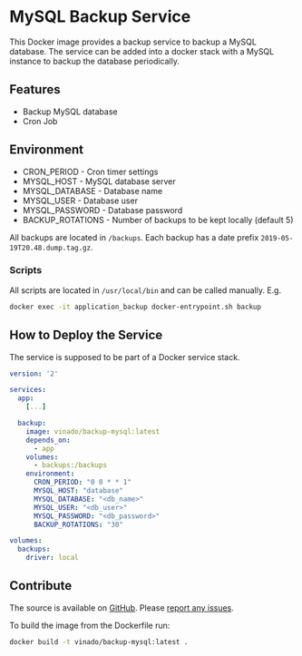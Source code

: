 # MySQL Backup Service

This Docker image provides a backup service to backup a MySQL database. The service can be added into a docker stack with a MySQL instance to backup the database periodically.

## Features

- Backup MySQL database
- Cron Job

## Environment

- CRON_PERIOD - Cron timer settings
- MYSQL_HOST - MySQL database server
- MYSQL_DATABASE - Database name
- MYSQL_USER - Database user
- MYSQL_PASSWORD - Database password
- BACKUP_ROTATIONS - Number of backups to be kept locally (default 5)

All backups are located in `/backups`. Each backup has a date prefix `2019-05-19T20.48.dump.tag.gz`.

### Scripts

All scripts are located in `/usr/local/bin` and can be called manually. E.g.

```sh
docker exec -it application_backup docker-entrypoint.sh backup
```

## How to Deploy the Service

The service is supposed to be part of a Docker service stack.

```yaml
version: '2'

services:
  app:
    [...]

  backup:
    image: vinado/backup-mysql:latest
    depends_on:
      - app
    volumes:
      - backups:/backups
    environment:
      CRON_PERIOD: "0 0 * * 1"
      MYSQL_HOST: "database"
      MYSQL_DATABASE: "<db_name>"
      MYSQL_USER: "<db_user>"
      MYSQL_PASSWORD: "<db_password>"
      BACKUP_ROTATIONS: "30"

volumes:
  backups:
    driver: local
```

## Contribute

The source is available on [GitHub](https://github.com/V1ncNet/docker). Please [report any issues](https://github.com/V1ncNet/docker/issues).

To build the image from the Dockerfile run:

```sh
docker build -t vinado/backup-mysql:latest .
```
